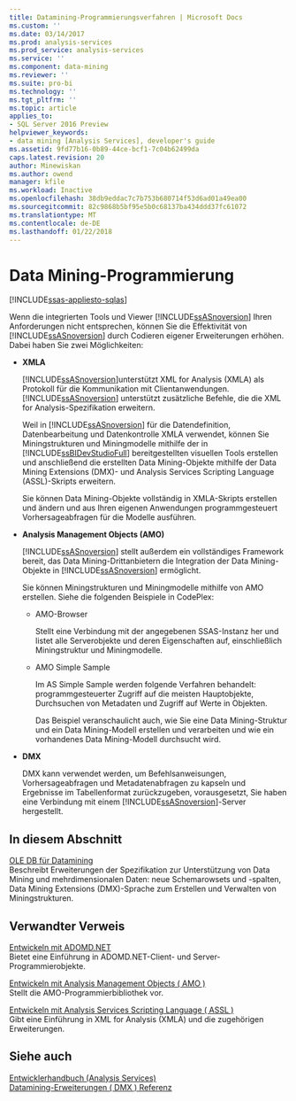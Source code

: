 ```yaml
---
title: Datamining-Programmierungsverfahren | Microsoft Docs
ms.custom: ''
ms.date: 03/14/2017
ms.prod: analysis-services
ms.prod_service: analysis-services
ms.service: ''
ms.component: data-mining
ms.reviewer: ''
ms.suite: pro-bi
ms.technology: ''
ms.tgt_pltfrm: ''
ms.topic: article
applies_to:
- SQL Server 2016 Preview
helpviewer_keywords:
- data mining [Analysis Services], developer's guide
ms.assetid: 9fd77b16-0b89-44ce-bcf1-7c04b62499da
caps.latest.revision: 20
author: Minewiskan
ms.author: owend
manager: kfile
ms.workload: Inactive
ms.openlocfilehash: 38db9eddac7c7b753b680714f53d6ad01a49ea00
ms.sourcegitcommit: 82c9868b5bf95e5b0c68137ba434ddd37fc61072
ms.translationtype: MT
ms.contentlocale: de-DE
ms.lasthandoff: 01/22/2018
---
```

# <a name="data-mining-programming"></a>Data Mining-Programmierung
[!INCLUDE[ssas-appliesto-sqlas](../includes/ssas-appliesto-sqlas.md)]

  Wenn die integrierten Tools und Viewer [!INCLUDE[ssASnoversion](../includes/ssasnoversion-md.md)] Ihren Anforderungen nicht entsprechen, können Sie die Effektivität von [!INCLUDE[ssASnoversion](../includes/ssasnoversion-md.md)] durch Codieren eigener Erweiterungen erhöhen. Dabei haben Sie zwei Möglichkeiten:  
  
-   **XMLA**  
  
     [!INCLUDE[ssASnoversion](../includes/ssasnoversion-md.md)]unterstützt XML for Analysis (XMLA) als Protokoll für die Kommunikation mit Clientanwendungen. [!INCLUDE[ssASnoversion](../includes/ssasnoversion-md.md)] unterstützt zusätzliche Befehle, die die XML for Analysis-Spezifikation erweitern.  
  
     Weil in [!INCLUDE[ssASnoversion](../includes/ssasnoversion-md.md)] für die Datendefinition, Datenbearbeitung und Datenkontrolle XMLA verwendet, können Sie Miningstrukturen und Miningmodelle mithilfe der in [!INCLUDE[ssBIDevStudioFull](../includes/ssbidevstudiofull-md.md)] bereitgestellten visuellen Tools erstellen und anschließend die erstellten Data Mining-Objekte mithilfe der Data Mining Extensions (DMX)- und Analysis Services Scripting Language (ASSL)-Skripts erweitern.  
  
     Sie können Data Mining-Objekte vollständig in XMLA-Skripts erstellen und ändern und aus Ihren eigenen Anwendungen programmgesteuert Vorhersageabfragen für die Modelle ausführen.  
  
-   **Analysis Management Objects (AMO)**  
  
     [!INCLUDE[ssASnoversion](../includes/ssasnoversion-md.md)] stellt außerdem ein vollständiges Framework bereit, das Data Mining-Drittanbietern die Integration der Data Mining-Objekte in [!INCLUDE[ssASnoversion](../includes/ssasnoversion-md.md)] ermöglicht.  
  
     Sie können Miningstrukturen und Miningmodelle mithilfe von AMO erstellen. Siehe die folgenden Beispiele in CodePlex:  
  
    -   AMO-Browser  
  
         Stellt eine Verbindung mit der angegebenen SSAS-Instanz her und listet alle Serverobjekte und deren Eigenschaften auf, einschließlich Miningstruktur und Miningmodelle.  
  
    -   AMO Simple Sample  
  
         Im AS Simple Sample werden folgende Verfahren behandelt: programmgesteuerter Zugriff auf die meisten Hauptobjekte, Durchsuchen von Metadaten und Zugriff auf Werte in Objekten.  
  
         Das Beispiel veranschaulicht auch, wie Sie eine Data Mining-Struktur und ein Data Mining-Modell erstellen und verarbeiten und wie ein vorhandenes Data Mining-Modell durchsucht wird.  
  
-   **DMX**  
  
     DMX kann verwendet werden, um Befehlsanweisungen, Vorhersageabfragen und Metadatenabfragen zu kapseln und Ergebnisse im Tabellenformat zurückzugeben, vorausgesetzt, Sie haben eine Verbindung mit einem [!INCLUDE[ssASnoversion](../includes/ssasnoversion-md.md)]-Server hergestellt.  
  
## <a name="in-this-section"></a>In diesem Abschnitt  
 [OLE DB für Datamining](../analysis-services/data-mining-programming-ole-db.md)  
 Beschreibt Erweiterungen der Spezifikation zur Unterstützung von Data Mining und mehrdimensionalen Daten: neue Schemarowsets und -spalten, Data Mining Extensions (DMX)-Sprache zum Erstellen und Verwalten von Miningstrukturen.  
  
## <a name="related-reference"></a>Verwandter Verweis  
 [Entwickeln mit ADOMD.NET](../analysis-services/multidimensional-models/adomd-net/developing-with-adomd-net.md)  
 Bietet eine Einführung in ADOMD.NET-Client- und Server-Programmierobjekte.  
  
 [Entwickeln mit Analysis Management Objects &#40; AMO &#41;](../analysis-services/multidimensional-models/analysis-management-objects/developing-with-analysis-management-objects-amo.md)  
 Stellt die AMO-Programmierbibliothek vor.  
  
 [Entwickeln mit Analysis Services Scripting Language &#40; ASSL &#41;](../analysis-services/multidimensional-models/scripting-language-assl/developing-with-analysis-services-scripting-language-assl.md)  
 Gibt eine Einführung in XML for Analysis (XMLA) und die zugehörigen Erweiterungen.  
  
## <a name="see-also"></a>Siehe auch  
 [Entwicklerhandbuch (Analysis Services)](../analysis-services/analysis-services-developer-documentation.md)   
 [Datamining-Erweiterungen &#40; DMX &#41; Referenz](../dmx/data-mining-extensions-dmx-reference.md)  
  
  
